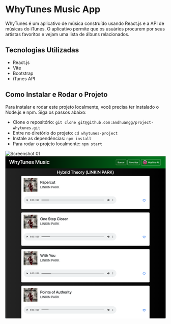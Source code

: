 # WhyTunes Music App

WhyTunes é um aplicativo de música construído usando React.js e a API de músicas do iTunes. O aplicativo permite que os usuários procurem por seus artistas favoritos e vejam uma lista de álbuns relacionados.

## Tecnologias Utilizadas
- React.js
- Vite
- Bootstrap
- iTunes API

## Como Instalar e Rodar o Projeto
Para instalar e rodar este projeto localmente, você precisa ter instalado o Node.js e npm. Siga os passos abaixo:
- Clone o repositório: `git clone git@github.com:andhuangg/project-whytunes.git`
- Entre no diretório do projeto: `cd whytunes-project`
- Instale as dependências: `npm install`
- Para rodar o projeto localmente: `npm start`

![Screenshot 01](https://github.com/andhuangg/project-whytunes/blob/main/whytunes-project/images/screenshot01.png?raw=true)
![Screenshot 02](https://github.com/andhuangg/project-whytunes/blob/main/whytunes-project/images/screenshot02.png?raw=true)
